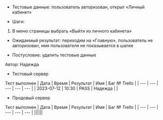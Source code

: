* Тестовые данные: пользователь авторизован, открыт «Личный кабинет»

* Шаги:
1.	В меню страницы выбрать «Выйти из личного кабинета»

* Ожидаемый результат: переходим на «Главную», пользователь не авторизован, имя пользователя не показывается в шапке


* Постусловие: удалить тестовые данные

Автор: Надежда

* Тестовый сервер 

Тест выполнен
| Дата | Время | Результат | Имя | Баг № Trello |
| --- | --- | --- | --- | --- |
| 2023-07-12 | 10:30 | PASS | Надежда |  | 

* Продовый сервер

Тест выполнен
| Дата | Время | Результат | Имя | Баг № Trello |
| --- | --- | --- | --- | --- |
|||||| 
